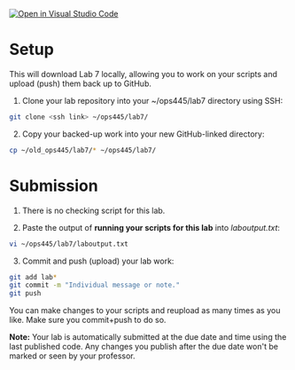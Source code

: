[![Open in Visual Studio Code](https://classroom.github.com/assets/open-in-vscode-2e0aaae1b6195c2367325f4f02e2d04e9abb55f0b24a779b69b11b9e10269abc.svg)](https://classroom.github.com/online_ide?assignment_repo_id=15516383&assignment_repo_type=AssignmentRepo)
# Setup
This will download Lab 7 locally, allowing you to work on your scripts and upload (push) them back up to GitHub.

1. Clone your lab repository into your ~/ops445/lab7 directory using SSH:
```bash
git clone <ssh link> ~/ops445/lab7/
```
2. Copy your backed-up work into your new GitHub-linked directory:
```bash
cp ~/old_ops445/lab7/* ~/ops445/lab7/
```

# Submission
1. There is no checking script for this lab.

2. Paste the output of **running your scripts for this lab** into *laboutput.txt*:
```bash
vi ~/ops445/lab7/laboutput.txt
```

3. Commit and push (upload) your lab work:
```bash
git add lab*
git commit -m "Individual message or note."
git push
```

You can make changes to your scripts and reupload as many times as you like. Make sure you commit+push to do so.

**Note:** Your lab is automatically submitted at the due date and time using the last published code. Any changes you publish after the due date won't be marked or seen by your professor.
